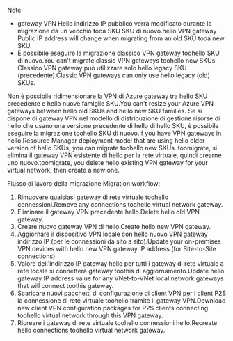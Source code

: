 > [!NOTE]
> * <span data-ttu-id="7db78-101">gateway VPN Hello indirizzo IP pubblico verrà modificato durante la migrazione da un vecchio tooa SKU SKU di nuovo.</span><span class="sxs-lookup"><span data-stu-id="7db78-101">hello VPN gateway Public IP address will change when migrating from an old SKU tooa new SKU.</span></span>
> * <span data-ttu-id="7db78-102">È possibile eseguire la migrazione classico VPN gateway toohello SKU di nuovo.</span><span class="sxs-lookup"><span data-stu-id="7db78-102">You can't migrate classic VPN gateways toohello new SKUs.</span></span> <span data-ttu-id="7db78-103">Classico VPN gateway può utilizzare solo hello legacy SKU (precedente).</span><span class="sxs-lookup"><span data-stu-id="7db78-103">Classic VPN gateways can only use hello legacy (old) SKUs.</span></span>
> 

<span data-ttu-id="7db78-104">Non è possibile ridimensionare la VPN di Azure gateway tra hello SKU precedente e hello nuove famiglie SKU.</span><span class="sxs-lookup"><span data-stu-id="7db78-104">You can't resize your Azure VPN gateways between hello old SKUs and hello new SKU families.</span></span> <span data-ttu-id="7db78-105">Se si dispone di gateway VPN nel modello di distribuzione di gestione risorse di hello che usano una versione precedente di hello di hello SKU, è possibile eseguire la migrazione toohello SKU di nuovo.</span><span class="sxs-lookup"><span data-stu-id="7db78-105">If you have VPN gateways in hello Resource Manager deployment model that are using hello older version of hello SKUs, you can migrate toohello new SKUs.</span></span> <span data-ttu-id="7db78-106">toomigrate, si elimina il gateway VPN esistente di hello per la rete virtuale, quindi crearne uno nuovo.</span><span class="sxs-lookup"><span data-stu-id="7db78-106">toomigrate, you delete hello existing VPN gateway for your virtual network, then create a new one.</span></span>

<span data-ttu-id="7db78-107">Flusso di lavoro della migrazione:</span><span class="sxs-lookup"><span data-stu-id="7db78-107">Migration workflow:</span></span>

1. <span data-ttu-id="7db78-108">Rimuovere qualsiasi gateway di rete virtuale toohello connessioni.</span><span class="sxs-lookup"><span data-stu-id="7db78-108">Remove any connections toohello virtual network gateway.</span></span>
2. <span data-ttu-id="7db78-109">Eliminare il gateway VPN precedente hello.</span><span class="sxs-lookup"><span data-stu-id="7db78-109">Delete hello old VPN gateway.</span></span>
3. <span data-ttu-id="7db78-110">Creare nuovo gateway VPN di hello.</span><span class="sxs-lookup"><span data-stu-id="7db78-110">Create hello new VPN gateway.</span></span>
4. <span data-ttu-id="7db78-111">Aggiornare il dispositivo VPN locale con hello nuovo VPN gateway indirizzo IP (per le connessioni da sito a sito).</span><span class="sxs-lookup"><span data-stu-id="7db78-111">Update your on-premises VPN devices with hello new VPN gateway IP address (for Site-to-Site connections).</span></span>
5. <span data-ttu-id="7db78-112">Valore dell'indirizzo IP gateway hello per tutti i gateway di rete virtuale a rete locale si connetterà gateway toothis di aggiornamento.</span><span class="sxs-lookup"><span data-stu-id="7db78-112">Update hello gateway IP address value for any VNet-to-VNet local network gateways that will connect toothis gateway.</span></span>
6. <span data-ttu-id="7db78-113">Scaricare nuovi pacchetti di configurazione di client VPN per i client P2S la connessione di rete virtuale toohello tramite il gateway VPN.</span><span class="sxs-lookup"><span data-stu-id="7db78-113">Download new client VPN configuration packages for P2S clients connecting toohello virtual network through this VPN gateway.</span></span>
7. <span data-ttu-id="7db78-114">Ricreare i gateway di rete virtuale toohello connessioni hello.</span><span class="sxs-lookup"><span data-stu-id="7db78-114">Recreate hello connections toohello virtual network gateway.</span></span>
